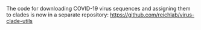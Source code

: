 The code for downloading COVID-19 virus sequences and assigning them to clades is now in a 
separate repository: https://github.com/reichlab/virus-clade-utils
